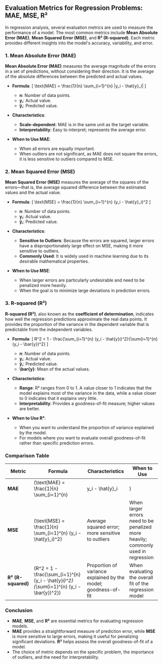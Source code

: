 ## Evaluation Metrics for Regression Problems: MAE, MSE, R²

In regression analysis, several evaluation metrics are used to measure the performance of a model. The most common metrics include **Mean Absolute Error (MAE)**, **Mean Squared Error (MSE)**, and **R² (R-squared)**. Each metric provides different insights into the model's accuracy, variability, and error.

### 1. Mean Absolute Error (MAE)

**Mean Absolute Error (MAE)** measures the average magnitude of the errors in a set of predictions, without considering their direction. It is the average of the absolute differences between the predicted and actual values.

- **Formula**:
  \[
  \text{MAE} = \frac{1}{n} \sum_{i=1}^{n} |y_i - \hat{y}_i|
  \]
  - **n**: Number of data points.
  - **yᵢ**: Actual value.
  - **ŷᵢ**: Predicted value.

- **Characteristics**:
  - **Scale-dependent**: MAE is in the same unit as the target variable.
  - **Interpretability**: Easy to interpret; represents the average error.

- **When to Use MAE**:
  - When all errors are equally important.
  - When outliers are not significant, as MAE does not square the errors, it is less sensitive to outliers compared to MSE.

### 2. Mean Squared Error (MSE)

**Mean Squared Error (MSE)** measures the average of the squares of the errors—that is, the average squared difference between the estimated values and the actual value.

- **Formula**:
  \[
  \text{MSE} = \frac{1}{n} \sum_{i=1}^{n} (y_i - \hat{y}_i)^2
  \]
  - **n**: Number of data points.
  - **yᵢ**: Actual value.
  - **ŷᵢ**: Predicted value.

- **Characteristics**:
  - **Sensitive to Outliers**: Because the errors are squared, larger errors have a disproportionately large effect on MSE, making it more sensitive to outliers.
  - **Commonly Used**: It is widely used in machine learning due to its desirable mathematical properties.

- **When to Use MSE**:
  - When larger errors are particularly undesirable and need to be penalized more heavily.
  - When the goal is to minimize large deviations in prediction errors.

### 3. R-squared (R²)

**R-squared (R²)**, also known as the **coefficient of determination**, indicates how well the regression predictions approximate the real data points. It provides the proportion of the variance in the dependent variable that is predictable from the independent variables.

- **Formula**:
  \[
  R^2 = 1 - \frac{\sum_{i=1}^{n} (y_i - \hat{y}_i)^2}{\sum_{i=1}^{n} (y_i - \bar{y})^2}
  \]
  - **n**: Number of data points.
  - **yᵢ**: Actual value.
  - **ŷᵢ**: Predicted value.
  - **\bar{y}**: Mean of the actual values.

- **Characteristics**:
  - **Range**: R² ranges from 0 to 1. A value closer to 1 indicates that the model explains most of the variance in the data, while a value closer to 0 indicates that it explains very little.
  - **Interpretability**: Provides a goodness-of-fit measure; higher values are better.

- **When to Use R²**:
  - When you want to understand the proportion of variance explained by the model.
  - For models where you want to evaluate overall goodness-of-fit rather than specific prediction errors.

### Comparison Table

| Metric          | **Formula**                                        | **Characteristics**                                           | **When to Use**                                                                  |
|-----------------|----------------------------------------------------|---------------------------------------------------------------|-----------------------------------------------------------------------------------|
| **MAE**         | \(\text{MAE} = \frac{1}{n} \sum_{i=1}^{n} |y_i - \hat{y}_i|\)           | Average absolute error; less sensitive to outliers            | When all errors are equally important and interpretability is crucial             |
| **MSE**         | \(\text{MSE} = \frac{1}{n} \sum_{i=1}^{n} (y_i - \hat{y}_i)^2\) | Average squared error; more sensitive to outliers              | When larger errors need to be penalized more heavily; commonly used in regression |
| **R² (R-squared)** | \(R^2 = 1 - \frac{\sum_{i=1}^{n} (y_i - \hat{y}_i)^2}{\sum_{i=1}^{n} (y_i - \bar{y})^2}\) | Proportion of variance explained by the model; goodness-of-fit | When evaluating the overall fit of the regression model                           |

### Conclusion

- **MAE**, **MSE**, and **R²** are essential metrics for evaluating regression models. 
- **MAE** provides a straightforward measure of prediction error, while **MSE** is more sensitive to large errors, making it useful for penalizing significant deviations. **R²** helps assess the overall goodness-of-fit of a model.
- The choice of metric depends on the specific problem, the importance of outliers, and the need for interpretability.

